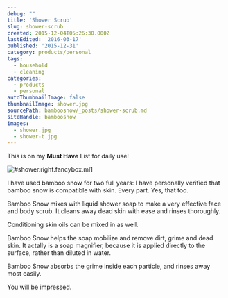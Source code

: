 ```yaml
---
debug: ""
title: 'Shower Scrub'
slug: shower-scrub
created: 2015-12-04T05:26:30.000Z
lastEdited: '2016-03-17'
published: '2015-12-31'
category: products/personal
tags:
  - household
  - cleaning
categories:
  - products
  - personal
autoThumbnailImage: false
thumbnailImage: shower.jpg
sourcePath: bamboosnow/_posts/shower-scrub.md
siteHandle: bamboosnow
images:
  - shower.jpg
  - shower-t.jpg
---
```

This is on my **Must Have** List for daily use!
<!-- more -->
![#shower.right.fancybox.ml1](@pathToMe/shower.jpg "Scrub-a-dub clean")

I have used bamboo snow for two full years:  I have personally verified that bamboo snow is compatible with skin.  Every part.  Yes, that too.

Bamboo Snow mixes with liquid shower soap to make a very effective face and body scrub.  It cleans away dead skin with ease and rinses thoroughly.

Conditioning skin oils can be mixed in as well.

Bamboo Snow helps the soap mobilize and remove dirt, grime and dead skin.  It actally is a soap magnifier, because it is applied directly to the surface, rather than diluted in water.

Bamboo Snow absorbs the grime inside each particle, and rinses away most easily.

You will be impressed.
